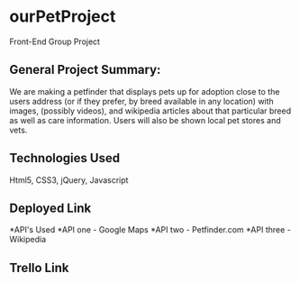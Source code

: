 # ourPetProject
Front-End Group Project

## General Project Summary:
We are making a petfinder that displays pets up for adoption close to the users address (or if they prefer, by breed available in any location) with images, (possibly videos), and wikipedia articles about that particular breed as well as care information. Users will also be shown local pet stores and vets.  

## Technologies Used 
Html5, CSS3, jQuery, Javascript

## Deployed Link

 *API's Used
 *API one - Google Maps
 *API two - Petfinder.com
 *API three - Wikipedia

## Trello Link